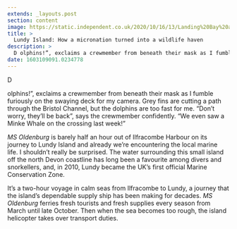 ```yaml
--- 
extends: _layouts.post 
section: content 
image: https://static.independent.co.uk/2020/10/16/13/Landing%20Bay%20and%20Pier%20on%20Lundy.jpg 
title: > 
  Lundy Island: How a micronation turned into a wildlife haven 
description: > 
  D olphins!”, exclaims a crewmember from beneath their mask as I fumble furiously on the swaying deck for my camera.Grey fins are cutting a path through the Bristol Channel, but the dolphins are too fast for me.“Don’t worry, they’ll be back”, says the crewmember confidently.“We even saw a Minke Whale on the crossing last week!”MS Oldenburg is barely half an hour out of Ilfracombe Harbour on its journey to Lundy Island and already we’re encountering the local marine life.The water surrounding this small island off the north Devon coastline has long been a favourite among divers and snorkellers, and, in 2010, Lundy became the UK’s first official Marine Conservation Zone. 
date: 1603109091.0234778 
--- 
```

<div><p class="sc-qPyvj qchtz">D</p><p>olphins!&#8221;, exclaims a crewmember from beneath their mask as I fumble furiously on the swaying deck for my camera. Grey fins are cutting a path through the Bristol Channel, but the dolphins are too fast for me. &#8220;Don&#8217;t worry, they&#8217;ll be back&#8221;, says the crewmember confidently. &#8220;We even saw a Minke Whale on the crossing last week!&#8221;</p><p><i>MS Oldenburg</i> is barely half an hour out of Ilfracombe Harbour on its journey to Lundy Island and already we&#8217;re encountering the local marine life. I shouldn&#8217;t really be surprised. The water surrounding this small island off the north Devon coastline has long been a favourite among divers and snorkellers, and, in 2010, Lundy became the UK&#8217;s first official Marine Conservation Zone.</p><p>It&#8217;s a two-hour voyage in calm seas from Ilfracombe to Lundy, a journey that the island&#8217;s dependable supply ship has been making for decades. <i>MS Oldenburg</i> ferries fresh tourists and fresh supplies every season from March until late October. Then when the sea becomes too rough, the island helicopter takes over transport duties.</p><p class="sc-ptCms fzKffT"></p></div>